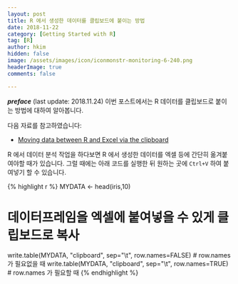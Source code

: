 ```yaml
---
layout: post  
title: R 에서 생성한 데이터를 클립보드에 붙이는 방법  
date: 2018-11-22  
category: [Getting Started with R]  
tag: [R]  
author: hkim  
hidden: false
image: /assets/images/icon/iconmonstr-monitoring-6-240.png
headerImage: true
comments: false

---
```


***preface*** (last update: 2018.11.24) 이번 포스트에서는 R 데이터를 클립보드로 붙이는 방법에 대하여 알아봅니다.

다음 자료를 참고하였습니다:  
- [Moving data between R and Excel via the clipboard](https://www.johndcook.com/blog/r_excel_clipboard/)

R 에서 데이터 분석 작업을 하다보면 R 에서 생성한 데이터를 엑셀 등에 간단히 옮겨붙여야할 때가 있습니다. 그럴 때에는 아래 코드를 실행한 뒤 원하는 곳에 `Ctrl+V` 하여 붙여넣기 할 수 있습니다.



{% highlight r %}
MYDATA <- head(iris,10)

# 데이터프레임을 엑셀에 붙여넣을 수 있게 클립보드로 복사
write.table(MYDATA, "clipboard", sep="\t", row.names=FALSE) # row.names 가 필요없을 때 
write.table(MYDATA, "clipboard", sep="\t", row.names=TRUE)  # row.names 가 필요할 때 
{% endhighlight %}
<!-- Sys.setlocale('LC_ALL','C') 를 사용하면 Warning 을 없앨 수 있다 -->
